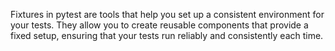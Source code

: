 Fixtures in pytest are tools that help you set up a consistent environment for your tests. They allow you to create reusable components that provide a fixed setup, ensuring that your tests run reliably and consistently each time.
